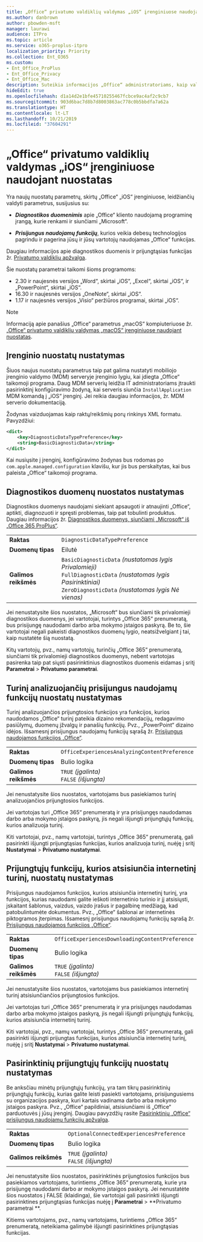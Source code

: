 ```yaml
---
title: „Office“ privatumo valdiklių valdymas „iOS“ įrenginiuose naudojant nuostatas
ms.author: danbrown
author: pbowden-msft
manager: laurawi
audience: ITPro
ms.topic: article
ms.service: o365-proplus-itpro
localization_priority: Priority
ms.collection: Ent_O365
ms.custom:
- Ent_Office_ProPlus
- Ent_Office_Privacy
- Ent_Office_Mac
description: Suteikia informacijos „Office“ administratoriams, kaip valdyti privatumo parametrus „iOS“ įrenginiuose.
hideEdit: true
ms.openlocfilehash: d1a14d2e1bfe45710255467fcbce9ac4af2c9cb7
ms.sourcegitcommit: 903d6bac7d8b7d8003863ac778c0b5bbdfa7a62a
ms.translationtype: HT
ms.contentlocale: lt-LT
ms.lasthandoff: 10/21/2019
ms.locfileid: "37604291"
---
```

# <a name="use-preferences-to-manage-privacy-controls-for-office-on-ios-devices"></a>„Office“ privatumo valdiklių valdymas „iOS“ įrenginiuose naudojant nuostatas

Yra naujų nuostatų parametrų, skirtų „Office“ „iOS“ įrenginiuose, leidžiančių valdyti parametrus, susijusius su:

- ***Diagnostikos duomenimis*** apie „Office“ kliento naudojamą programinę įrangą, kurie renkami ir siunčiami „Microsoft“.

- ***Prisijungus naudojamų funkcijų***, kurios veikia debesų technologijos pagrindu ir pagerina jūsų ir jūsų vartotojų naudojamas „Office“ funkcijas.

Daugiau informacijos apie diagnostikos duomenis ir prijungtąsias funkcijas žr. [Privatumo valdiklių apžvalga](overview-privacy-controls.md).

Šie nuostatų parametrai taikomi šioms programoms:
- 2.30 ir naujesnės versijos „Word“, skirtai „iOS“, „Excel“, skirtai „iOS“, ir „PowerPoint“, skirtai „iOS“.
- 16.30 ir naujesnės versijos „OneNote“, skirtai „iOS“.
- 1.17 ir naujesnės versijos „Visio“ peržiūros programai, skirtai „iOS“.

> [!NOTE]
> Informaciją apie panašius „Office“ parametrus „macOS“ kompiuteriuose žr. [„Office“ privatumo valdiklių valdymas „macOS“ įrenginiuose naudojant nuostatas](mac-privacy-preferences.md).


## <a name="setting-device-preferences"></a>Įrenginio nuostatų nustatymas
Šiuos naujus nuostatų parametrus taip pat galima nustatyti mobiliojo įrenginio valdymo (MDM) serveryje įrenginio lygiu, kai įdiegta „Office“ taikomoji programa. Daug MDM serverių leidžia IT administratoriams įtraukti pasirinktinį konfigūravimo žodyną, kai serveris siunčia `InstallApplication` MDM komandą į „iOS“ įrenginį. Jei reikia daugiau informacijos, žr. MDM serverio dokumentaciją.

Žodynas vaizduojamas kaip raktų/reikšmių porų rinkinys XML formatu. Pavyzdžiui:

```xml
<dict>
    <key>DiagnosticDataTypePreference</key>
    <string>BasicDiagnosticData</string>
</dict>
```

Kai nusiųsite į įrenginį, konfigūravimo žodynas bus rodomas po `com.apple.managed.configuration` klavišu, kur jis bus perskaitytas, kai bus paleista „Office“ taikomoji programa.

## <a name="preference-setting-for-diagnostic-data"></a>Diagnostikos duomenų nuostatos nustatymas

Diagnostikos duomenys naudojami siekiant apsaugoti ir atnaujinti „Office“, aptikti, diagnozuoti ir spręsti problemas, taip pat tobulinti produktus. Daugiau informacijos žr. [Diagnostikos duomenys, siunčiami „Microsoft“ iš „Office 365 ProPlus“](overview-privacy-controls.md#diagnostic-data-sent-from-office-365-proplus-to-microsoft).

|||
|:-----|:-----|
|**Raktas**  | `DiagnosticDataTypePreference`  |
|**Duomenų tipas**  | Eilutė |
|**Galimos reikšmės**  | `BasicDiagnosticData` *(nustatomas lygis Privalomieji)* <br/> `FullDiagnosticData` *(nustatomas lygis Pasirinktiniai)* <br/> `ZeroDiagnosticData` *(nustatomas lygis Nė vienas)* |

Jei nenustatysite šios nuostatos, „Microsoft“ bus siunčiami tik privalomieji diagnostikos duomenys, jei vartotojai, turintys „Office 365“ prenumeratą, bus prisijungę naudodami darbo arba mokymo įstaigos paskyrą. Be to, šie vartotojai negali pakeisti diagnostikos duomenų lygio, neatsižvelgiant į tai, kaip nustatėte šią nuostatą.

Kitų vartotojų, pvz., namų vartotojų, turinčių „Office 365“ prenumeratą, siunčiami tik privalomieji diagnostikos duomenys, nebent vartotojas pasirenka taip pat siųsti pasirinktinius diagnostikos duomenis eidamas į sritį **Parametrai** > **Privatumo parametrai**.


## <a name="preference-setting-for-connected-experiences-that-analyze-your-content"></a>Turinį analizuojančių prisijungus naudojamų funkcijų nuostatų nustatymas

Turinį analizuojančios prijungtosios funkcijos yra funkcijos, kurios naudodamos „Office“ turinį pateikia dizaino rekomendacijų, redagavimo pasiūlymų, duomenų įžvalgų ir panašių funkcijų. Pvz., „PowerPoint“ dizaino idėjos. Išsamesnį prisijungus naudojamų funkcijų sąrašą žr. [Prisijungus naudojamos funkcijos „Office“](connected-experiences.md).

|||
|:-----|:-----|
|**Raktas**  | `OfficeExperiencesAnalyzingContentPreference`  |
|**Duomenų tipas**  | Bulio logika |
|**Galimos reikšmės**  | `TRUE` *(įgalinta)* <br/> `FALSE` *(išjungta)*|


Jei nenustatysite šios nuostatos, vartotojams bus pasiekiamos turinį analizuojančios prijungtosios funkcijos.

Jei vartotojas turi „Office 365“ prenumeratą ir yra prisijungęs naudodamas darbo arba mokymo įstaigos paskyrą, jis negali išjungti prijungtųjų funkcijų, kurios analizuoja turinį.

Kiti vartotojai, pvz., namų vartotojai, turintys „Office 365“ prenumeratą, gali pasirinkti išjungti prijungtąsias funkcijas, kurios analizuoja turinį, nuėję į sritį **Nustatymai** > **Privatumo nustatymai**.

## <a name="preference-setting-for-connected-experiences-that-download-online-content"></a>Prijungtųjų funkcijų, kurios atsisiunčia internetinį turinį, nuostatų nustatymas

Prisijungus naudojamos funkcijos, kurios atsisiunčia internetinį turinį, yra funkcijos, kurias naudodami galite ieškoti internetinio turinio ir jį atsisiųsti, įskaitant šablonus, vaizdus, vaizdo įrašus ir pagalbinę medžiagą, kad patobulintumėte dokumentus. Pvz., „Office“ šablonai ar internetinės piktogramos įterpimas. Išsamesnį prisijungus naudojamų funkcijų sąrašą žr. [Prisijungus naudojamos funkcijos „Office“](connected-experiences.md).

|||
|:-----|:-----|
|**Raktas**  | `OfficeExperiencesDownloadingContentPreference`  |
|**Duomenų tipas**  | Bulio logika |
|**Galimos reikšmės**  | `TRUE` *(įgalinta)* <br/> `FALSE` *(išjungta)*|


Jei nenustatysite šios nuostatos, vartotojams bus pasiekiamos internetinį turinį atsisiunčiančios prijungtosios funkcijos.

Jei vartotojas turi „Office 365“ prenumeratą ir yra prisijungęs naudodamas darbo arba mokymo įstaigos paskyrą, jis negali išjungti prijungtųjų funkcijų, kurios atsisiunčia internetinį turinį.

Kiti vartotojai, pvz., namų vartotojai, turintys „Office 365“ prenumeratą, gali pasirinkti išjungti prijungtas funkcijas, kurios atsisiunčia internetinį turinį, nuėję į sritį **Nustatymai** > **Privatumo nustatymai**.

## <a name="preference-setting-for-optional-connected-experiences"></a>Pasirinktinių prijungtųjų funkcijų nuostatų nustatymas

Be anksčiau minėtų prijungtųjų funkcijų, yra tam tikrų pasirinktinių prijungtųjų funkcijų, kurias galite leisti pasiekti vartotojams, prisijungusiems su organizacijos paskyra, kuri kartais vadinama darbo arba mokymo įstaigos paskyra. Pvz., „Office“ papildiniai, atsisiunčiami iš „Office“ parduotuvės į jūsų įrenginį. Daugiau pavyzdžių rasite [Pasirinktinių „Office“ prisijungus naudojamų funkcijų apžvalga](optional-connected-experiences.md).

|||
|:-----|:-----|
|**Raktas**  | `OptionalConnectedExperiencesPreference`  |
|**Duomenų tipas**  | Bulio logika |
|**Galimos reikšmės**  | `TRUE` *(įgalinta)* <br/> `FALSE` *(išjungta)*|


Jei nenustatysite šios nuostatos, pasirinktinės prijungtosios funkcijos bus pasiekiamos vartotojams, turintiems „Office 365“ prenumeratą, kurie yra prisijungę naudodami darbo ar mokymo įstaigos paskyrą. Jei nenustatėte šios nuostatos į FALSE (klaidinga), šie vartotojai gali pasirinkti išjungti pasirinktines prijungtąsias funkcijas nuėję į **Parametrai**  >  **Privatumo parametrai **.

Kitiems vartotojams, pvz., namų vartotojams, turintiems „Office 365“ prenumeratą, neteikiama galimybė išjungti pasirinktines prijungtąsias funkcijas.